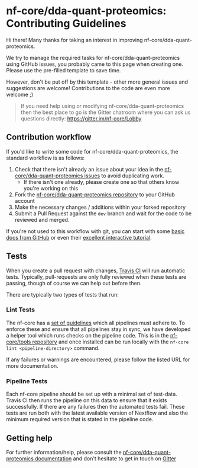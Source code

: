 # nf-core/dda-quant-proteomics: Contributing Guidelines

Hi there! Many thanks for taking an interest in improving nf-core/dda-quant-proteomics.

We try to manage the required tasks for nf-core/dda-quant-proteomics using GitHub issues, you probably came to this page when creating one. Please use the pre-filled template to save time.

However, don't be put off by this template - other more general issues and suggestions are welcome! Contributions to the code are even more welcome ;)

> If you need help using or modifying nf-core/dda-quant-proteomics then the best place to go is the Gitter chatroom where you can ask us questions directly: https://gitter.im/nf-core/Lobby

## Contribution workflow
If you'd like to write some code for nf-core/dda-quant-proteomics, the standard workflow
is as follows:

1. Check that there isn't already an issue about your idea in the
   [nf-core/dda-quant-proteomics issues](https://github.com/nf-core/dda-quant-proteomics/issues) to avoid
   duplicating work.
    * If there isn't one already, please create one so that others know you're working on this
2. Fork the [nf-core/dda-quant-proteomics repository](https://github.com/nf-core/dda-quant-proteomics) to your GitHub account
3. Make the necessary changes / additions within your forked repository
4. Submit a Pull Request against the `dev` branch and wait for the code to be reviewed and merged.

If you're not used to this workflow with git, you can start with some [basic docs from GitHub](https://help.github.com/articles/fork-a-repo/) or even their [excellent interactive tutorial](https://try.github.io/).


## Tests
When you create a pull request with changes, [Travis CI](https://travis-ci.org/) will run automatic tests.
Typically, pull-requests are only fully reviewed when these tests are passing, though of course we can help out before then.

There are typically two types of tests that run:

### Lint Tests
The nf-core has a [set of guidelines](http://nf-co.re/developer_docs) which all pipelines must adhere to.
To enforce these and ensure that all pipelines stay in sync, we have developed a helper tool which runs checks on the pipeline code. This is in the [nf-core/tools repository](https://github.com/nf-core/tools) and once installed can be run locally with the `nf-core lint <pipeline-directory>` command.

If any failures or warnings are encountered, please follow the listed URL for more documentation.

### Pipeline Tests
Each nf-core pipeline should be set up with a minimal set of test-data.
Travis CI then runs the pipeline on this data to ensure that it exists successfully.
If there are any failures then the automated tests fail.
These tests are run both with the latest available version of Nextflow and also the minimum required version that is stated in the pipeline code.

## Getting help
For further information/help, please consult the [nf-core/dda-quant-proteomics documentation](https://github.com/nf-core/dda-quant-proteomics#documentation) and don't hesitate to get in touch on [Gitter](https://gitter.im/nf-core/Lobby)
